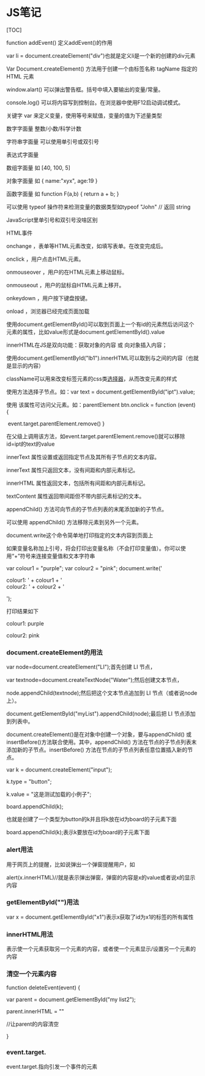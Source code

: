 # JS笔记

[TOC]

function addEvent() 定义addEvent()的作用

var li = document.createElement("div")也就是定义li是一个新的创建的div元素

Var Document.createElement() 方法用于创建一个由标签名称 tagName 指定的 HTML 元素

window.alart() 可以弹出警告框。括号中填入要输出的变量/常量。

console.log() 可以将内容写到控制台。在浏览器中使用F12启动调试模式。 

关键字 var 来定义变量，使用等号来赋值，变量的值为下述量类型

数字字面量  整数/小数/科学计数

字符串字面量  可以使用单引号或双引号

表达式字面量   

数组字面量   如 [40, 100, 5]

对象字面量   如 { name:"xyx", age:19 }

函数字面量   如 function F(a,b) { return a + b; }

可以使用 typeof 操作符来检测变量的数据类型如typeof "John"         // 返回 string 

JavaScript里单引号和双引号没啥区别

HTML事件

onchange ，表单等HTML元素改变，如填写表单。在改变完成后。

onclick ，用户点击HTML元素。

onmouseover ，用户的在HTML元素上移动鼠标。

onmouseout ，用户的鼠标自HTML元素上移开。

onkeydown ，用户按下键盘按键。

onload ，浏览器已经完成页面加载

使用document.getElementById()可以取到页面上一个有id的元素然后访问这个元素的属性，比如value形式是document.getElementById().value

innerHTML在JS是双向功能：获取对象的内容 或 向对象插入内容；

使用document.getElementById("lb1").innerHTML可以取到<label>与</label>之间的内容（也就是显示的内容）

className可以用来改变标签元素的css类[选择器](https://so.csdn.net/so/search?q=选择器&spm=1001.2101.3001.7020)，从而改变元素的样式

使用方法选择子节点。如：var text = document.getElementById("ipt").value;

使用 该属性可访问父元素。如：parentElement btn.onclick = function (event)  {

​    event.target.parentElement.remove() } 

在父级上调用该方法，如event.target.parentElement.remove()就可以移除id=ipt的text的value

innerText 属性设置或返回指定节点及其所有子节点的文本内容。

innerText 属性只返回文本，没有间距和内部元素标记。

innerHTML 属性返回文本，包括所有间距和内部元素标记。

textContent 属性返回带间距但不带内部元素标记的文本。

appendChild() 方法可向节点的子节点列表的末尾添加新的子节点。

可以使用 appendChild() 方法移除元素到另外一个元素。

document.write这个命令简单地打印指定的文本内容到页面上

如果变量名称加上引号，将会打印出变量名称（不会打印变量值）。你可以使用“+”符号来连接变量值和文本字符串

var colour1 = "purple";   var colour2 = "pink"; document.write('<p>colour1: ' + colour1 + '<br>colour2: ' + colour2 + '</p>');  

 打印结果如下

colour1: purple 

colour2: pink

### document.createElement的用法

var node=document.createElement("LI");首先创建 LI 节点，

var textnode=document.createTextNode("Water");然后创建文本节点，

node.appendChild(textnode);然后把这个文本节点追加到 LI 节点（或者说node上）。

document.getElementById("myList").appendChild(node);最后把 LI 节点添加到列表中。

document.createElement()是在对象中创建一个对象，要与appendChild() 或 insertBefore()方法联合使用。其中，appendChild() 方法在节点的子节点列表末添加新的子节点。insertBefore() 方法在节点的子节点列表任意位置插入新的节点。

var k = document.createElement("input");

k.type = "button";

k.value = "这是测试加载的小例子";

board.appendChild(k);

也就是创建了一个类型为button的k并且将k放在id为board的子元素下面

board.appendChild(k);表示k要放在id为board的子元素下面

### alert用法

用于网页上的提醒，比如说弹出一个弹窗提醒用户，如

alert(x.innerHTML)//就是表示弹出弹窗，弹窗的内容是x的value或者说x的显示内容

### getElementByld("")用法

var x = document.getElementByld("x1")表示x获取了id为x1的标签的所有属性

### innerHTML用法

表示使一个元素获取另一个元素的内容，或者使一个元素显示/设置另一个元素的内容

### 清空一个元素内容

 function deleteEvent(event) {

  var parent = document.getElementById("my list2");

  parent.innerHTML = ""

  //让parent的内容清空  

}

### event.target.

event.target.指向引发一个事件的元素



